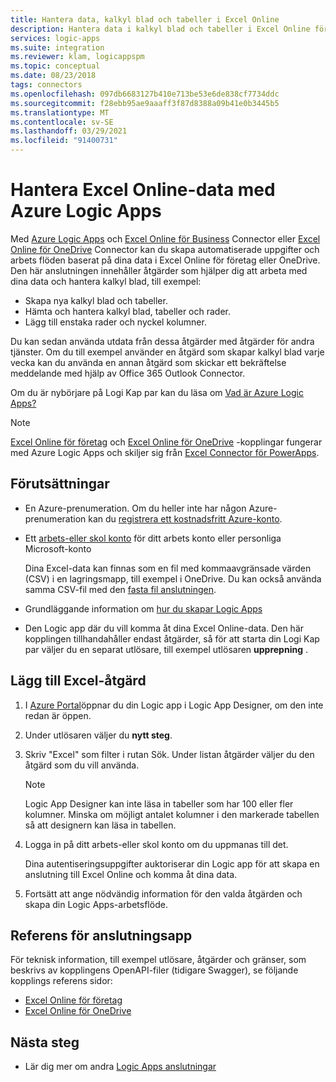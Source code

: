 ```yaml
---
title: Hantera data, kalkyl blad och tabeller i Excel Online
description: Hantera data i kalkyl blad och tabeller i Excel Online för företag eller Excel Online för OneDrive genom att använda Azure Logic Apps
services: logic-apps
ms.suite: integration
ms.reviewer: klam, logicappspm
ms.topic: conceptual
ms.date: 08/23/2018
tags: connectors
ms.openlocfilehash: 097db6683127b410e713be53e6de838cf7734ddc
ms.sourcegitcommit: f28ebb95ae9aaaff3f87d8388a09b41e0b3445b5
ms.translationtype: MT
ms.contentlocale: sv-SE
ms.lasthandoff: 03/29/2021
ms.locfileid: "91400731"
---
```

# <a name="manage-excel-online-data-with-azure-logic-apps"></a>Hantera Excel Online-data med Azure Logic Apps

Med [Azure Logic Apps](../logic-apps/logic-apps-overview.md) och [Excel Online för Business](/connectors/excelonlinebusiness/) Connector eller [Excel Online för OneDrive](/connectors/excelonline/) Connector kan du skapa automatiserade uppgifter och arbets flöden baserat på dina data i Excel Online för företag eller OneDrive. Den här anslutningen innehåller åtgärder som hjälper dig att arbeta med dina data och hantera kalkyl blad, till exempel:

* Skapa nya kalkyl blad och tabeller.
* Hämta och hantera kalkyl blad, tabeller och rader.
* Lägg till enstaka rader och nyckel kolumner.

Du kan sedan använda utdata från dessa åtgärder med åtgärder för andra tjänster. Om du till exempel använder en åtgärd som skapar kalkyl blad varje vecka kan du använda en annan åtgärd som skickar ett bekräftelse meddelande med hjälp av Office 365 Outlook Connector.

Om du är nybörjare på Logi Kap par kan du läsa om [Vad är Azure Logic Apps?](../logic-apps/logic-apps-overview.md)

> [!NOTE]
> [Excel Online för företag](/connectors/excelonlinebusiness/) och [Excel Online för OneDrive](/connectors/excelonline/) -kopplingar fungerar med Azure Logic Apps och skiljer sig från [Excel Connector för PowerApps](/connectors/excel/).

## <a name="prerequisites"></a>Förutsättningar

* En Azure-prenumeration. Om du heller inte har någon Azure-prenumeration kan du [registrera ett kostnadsfritt Azure-konto](https://azure.microsoft.com/free/).

* Ett [arbets-eller skol konto](https://www.office.com/) för ditt arbets konto eller personliga Microsoft-konto

  Dina Excel-data kan finnas som en fil med kommaavgränsade värden (CSV) i en lagringsmapp, till exempel i OneDrive. 
  Du kan också använda samma CSV-fil med den [fasta fil anslutningen](../logic-apps/logic-apps-enterprise-integration-flatfile.md).

* Grundläggande information om [hur du skapar Logic Apps](../logic-apps/quickstart-create-first-logic-app-workflow.md)

* Den Logic app där du vill komma åt dina Excel Online-data. Den här kopplingen tillhandahåller endast åtgärder, så för att starta din Logi Kap par väljer du en separat utlösare, till exempel utlösaren **upprepning** .

## <a name="add-excel-action"></a>Lägg till Excel-åtgärd

1. I [Azure Portal](https://portal.azure.com)öppnar du din Logic app i Logic App Designer, om den inte redan är öppen.

1. Under utlösaren väljer du **nytt steg**.

1. Skriv "Excel" som filter i rutan Sök. Under listan åtgärder väljer du den åtgärd som du vill använda.

   > [!NOTE]
   > Logic App Designer kan inte läsa in tabeller som har 100 eller fler kolumner. Minska om möjligt antalet kolumner i den markerade tabellen så att designern kan läsa in tabellen.

1. Logga in på ditt arbets-eller skol konto om du uppmanas till det.

   Dina autentiseringsuppgifter auktoriserar din Logic app för att skapa en anslutning till Excel Online och komma åt dina data.

1. Fortsätt att ange nödvändig information för den valda åtgärden och skapa din Logic Apps-arbetsflöde.

## <a name="connector-reference"></a>Referens för anslutningsapp

För teknisk information, till exempel utlösare, åtgärder och gränser, som beskrivs av kopplingens OpenAPI-filer (tidigare Swagger), se följande kopplings referens sidor:

* [Excel Online för företag](/connectors/excelonlinebusiness/)
* [Excel Online för OneDrive](/connectors/excelonline/)

## <a name="next-steps"></a>Nästa steg

* Lär dig mer om andra [Logic Apps anslutningar](../connectors/apis-list.md)

